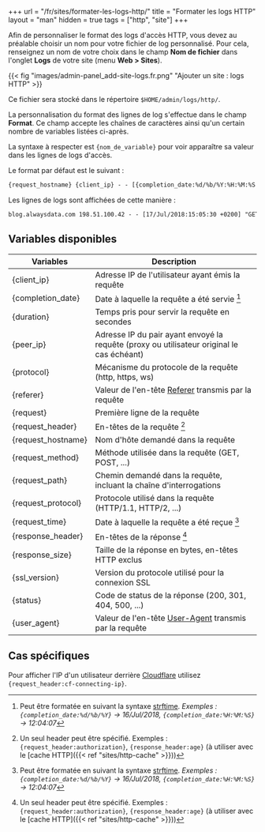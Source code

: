 +++
url = "/fr/sites/formater-les-logs-http/"
title = "Formater les logs HTTP"
layout = "man"
hidden = true
tags = ["http", "site"]
+++

Afin de personnaliser le format des logs d'accès HTTP, vous devez au préalable choisir un nom pour votre fichier de log personnalisé. Pour cela, renseignez un nom de votre choix dans le champ **Nom de fichier** dans l'onglet **Logs** de votre site (menu **Web > Sites**).

{{< fig "images/admin-panel_add-site-logs.fr.png" "Ajouter un site : logs HTTP" >}}

Ce fichier sera stocké dans le répertoire `$HOME/admin/logs/http/`.

La personnalisation du format des lignes de log s'effectue dans le champ **Format**. Ce champ accepte les chaînes de caractères ainsi qu'un certain nombre de variables listées ci-après.

La syntaxe à respecter est `{nom_de_variable}` pour voir apparaître sa valeur dans les lignes de logs d'accès.

Le format par défaut est le suivant :

```txt
{request_hostname} {client_ip} - - [{completion_date:%d/%b/%Y:%H:%M:%S %z}] "{request}" {status} {response_size} "{referer}" "{user_agent}"
```

Les lignes de logs sont affichées de cette manière :

```txt
blog.alwaysdata.com 198.51.100.42 - - [17/Jul/2018:15:05:30 +0200] "GET / HTTP/1.1" 200 10975 "https://www.alwaysdata.com/fr/" "Mozilla/5.0 (X11; Linux x86_64) AppleWebKit/537.36 (KHTML, like Gecko) Chrome/67.0.3396.87 Safari/537.36"
```

## Variables disponibles

| Variables          | Description                                                                                                            |
| ------------------ | ---------------------------------------------------------------------------------------------------------------------- |
| {client_ip}        | Adresse IP de l'utilisateur ayant émis la requête                                                                      |
| {completion_date}  | Date à laquelle la requête a été servie [^1]                                                                           |
| {duration}         | Temps pris pour servir la requête en secondes                                                                          |
| {peer_ip}          | Adresse IP du pair ayant envoyé la requête (proxy ou utilisateur original le cas échéant)                              |
| {protocol}         | Mécanisme du protocole de la requête (http, https, ws)                                                                 |
| {referer}          | Valeur de l'en-tête [Referer](https://fr.wikipedia.org/wiki/R%C3%A9f%C3%A9rent_(informatique)) transmis par la requête |
| {request}          | Première ligne de la requête                                                                                           |
| {request_header}   | En-têtes de la requête [^2]                                                                                            |
| {request_hostname} | Nom d'hôte demandé dans la requête                                                                                     |
| {request_method}   | Méthode utilisée dans la requête (GET, POST, ...)                                                                      |
| {request_path}     | Chemin demandé dans la requête, incluant la chaîne d'interrogations                                                    |
| {request_protocol} | Protocole utilisé dans la requête (HTTP/1.1, HTTP/2, ...)                                                              |
| {request_time}     | Date à laquelle la requête a été reçue [^1]                                                                            |
| {response_header}  | En-têtes de la réponse [^2]                                                                                            |
| {response_size}    | Taille de la réponse en bytes, en-têtes HTTP exclus                                                                    |
| {ssl_version}      | Version du protocole utilisé pour la connexion SSL                                                                     |
| {status}           | Code de status de la réponse (200, 301, 404, 500, ...)                                                                 |
| {user_agent}       | Valeur de l'en-tête [User-Agent](https://fr.wikipedia.org/wiki/User_agent) transmis par la requête                     |

## Cas spécifiques

Pour afficher l'IP d'un utilisateur derrière [Cloudflare](https://support.cloudflare.com/hc/en-us/articles/200170986-How-does-Cloudflare-handle-HTTP-Request-headers-) utilisez `{request_header:cf-connecting-ip}`.

[^1]: Peut être formatée en suivant la syntaxe [strftime](https://docs.python.org/fr/3.6/library/datetime.html?highlight=strftime#strftime-strptime-behavior).
*Exemples : `{completion_date:%d/%b/%Y}` → 16/Jul/2018, `{completion_date:%H:%M:%S}` → 12:04:07*
[^2]: Un seul header peut être spécifié. Exemples : `{request_header:authorization}`, `{response_header:age}` (à utiliser avec le [cache HTTP]({{< ref "sites/http-cache" >}}))
